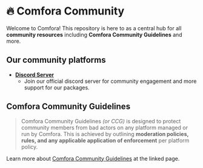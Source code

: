 # 🔥 Comfora Community

Welcome to Comfora!
This repository is here to as a central hub for all **community resources** including **Comfora Community Guidelines** and more.

## Our community platforms

- [**Discord Server**](https://discord.gg/7pAmWQqGhF)
  - Join our official discord server for community engagement and more support for our packages.

## Comfora Community Guidelines

> Comfora Community Guidelines *(or CCG)* is designed to protect community members from bad actors on any platform managed or run by Comfora. This is achieved by outlining **moderation policies, rules, and any applicable application of enforcement** per platform policy.

Learn more about [Comfora Community Guidelines](CCG.md) at the linked page.
